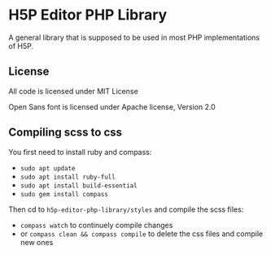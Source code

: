 H5P Editor PHP Library
==========

A general library that is supposed to be used in most PHP implementations of H5P.

## License

All code is licensed under MIT License

Open Sans font is licensed under Apache license, Version 2.0

## Compiling scss to css

You first need to install ruby and compass:
- `sudo apt update`
- `sudo apt install ruby-full`
- `sudo apt install build-essential`
- `sudo gem install compass`

Then cd to `h5p-editor-php-library/styles` and compile the scss files:
- `compass watch` to continuely compile changes
- or `compass clean && compass compile` to delete the css files and compile new ones
